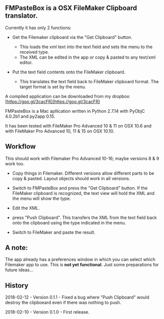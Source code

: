## FMPasteBox is a OSX FileMaker Clipboard translator. ##


Currently it has only 2 functions:

+ Get the Filemaker clipboard via the "Get Clipboard" button.
  + This loads the xml text into the text field and sets the menu to the received type.
  + The XML can be edited in the app or copy & pasted to any text/xml editor.
  

+ Put the text field contents onto the FileMaker clipboard.
  + This translates the text field back to FileMaker clipboard format. The target format is set by the menu.


A compiled application can be downloaded from my dropbox: [https://goo.gl/3cacFR](https://goo.gl/3cacFR)

FMPasteBox is a Mac apllication written in Python 2.7.14 with PyObjC 4.0.2b1 and py2app 0.15.

It has been tested with FileMaker Pro Advanced 10 & 11 on OSX 10.6 and with FileMaker Pro Advanced 10, 11 & 15 on OSX 10.10.

## Workflow ##

This should work with Filemaker Pro Advanced 10-16; maybe versions 8 & 9 work too.

+ Copy things in Filemaker. Different versions allow different parts to be copy & pasted. Layout objects should work in all versions.

+ Switch to FMPasteBox and press the "Get Clipboard" button. If the FileMaker clipboard is recognized, the text view will hold the XML and the menu will show the type.

+ Edit the XML.

+ press "Push Clipboard". This transfers the XML from the text field back onto the clipboard using the type indicated in the menu.

+ Switch to FileMaker and paste the result.

## A note: ##

The app already has a preferences window in which you can select which Filemaker app to use.  This is __not yet functional__.  Just some preparations for future ideas...


## History ##

2018-02-12 - Version 0.1.1 - Fixed a bug where "Push Clipboard" would destroy the clipboeard even if there was nothing to push.

2018-02-10 - Version 0.1.0 - First release.
